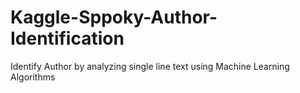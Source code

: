 # Kaggle-Sppoky-Author-Identification
Identify Author by analyzing single line text using Machine Learning Algorithms
